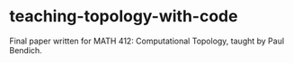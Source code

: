 # teaching-topology-with-code
Final paper written for MATH 412: Computational Topology, taught by Paul Bendich.
